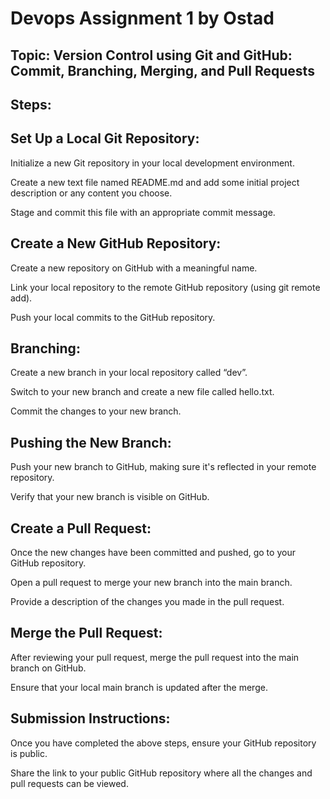 # Devops Assignment 1 by Ostad



## Topic:  Version Control using Git and GitHub: Commit, Branching, Merging, and Pull Requests

## Steps:

## Set Up a Local Git Repository:

Initialize a new Git repository in your local development environment.

Create a new text file named README.md and add some initial project description or any content you choose.

Stage and commit this file with an appropriate commit message.

 

## Create a New GitHub Repository:

Create a new repository on GitHub with a meaningful name.

Link your local repository to the remote GitHub repository (using git remote add).

Push your local commits to the GitHub repository.

 

## Branching:

Create a new branch in your local repository called “dev”.

Switch to your new branch and create a new file called  hello.txt.

Commit the changes to your new branch.

 

## Pushing the New Branch:

Push your new branch to GitHub, making sure it's reflected in your remote repository.

Verify that your new branch is visible on GitHub.

 

## Create a Pull Request:

Once the new changes have been committed and pushed, go to your GitHub repository.

Open a pull request to merge your new branch into the main branch.

Provide a description of the changes you made in the pull request.

 

## Merge the Pull Request:

After reviewing your pull request, merge the pull request into the main branch on GitHub.

Ensure that your local main branch is updated after the merge.

 

## Submission Instructions:

Once you have completed the above steps, ensure your GitHub repository is public.

Share the link to your public GitHub repository where all the changes and pull requests can be viewed.

